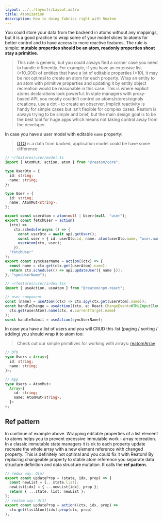 ```yaml
---
layout: ../../layouts/Layout.astro
title: Atomization
description: How to doing fabrics right with Reatom
---
```


You could store your data from the backend in atoms without any mappings, but it is a good practice to wrap some of your model slices to atoms for better control and to have access to more reactive features. The rule is simple: **mutable properties should be an atom, readonly properties shout stay a primitive**.

> This rule is generic, but you could always find a corner case you need to handle differently. For example, if you have an extensive list (>10_000) of entities that have a lot of editable properties (>10), it may be not optimal to create an atom for each property. Wrap an entity to an atom with primitive properties and updating it by entity object recreation would be reasonable in this case.
> This is where explicit atoms declarations look powerful. In state managers with proxy-based API, you mostly couldn’t control an atoms/stores/signals creations, use a dot - to create an observer. Implicit reactivity is handy for simple cases but isn’t flexible for complex cases. Reatom is always trying to be simple and brief, but the main design goal is to be the best tool for huge apps which means not taking control away from the developer.

In case you have a user model with editable `name` property:

> [DTO](https://en.wikipedia.org/wiki/Data_transfer_object) is a data from backed, application model could be have some difference.

```ts
// ~/features/user/model.ts
import { AtomMut, action, atom } from "@reatom/core";

type UserDto = {
  id: string;
  name: string;
};

type User = {
  id: string;
  name: AtomMut<string>;
};

export const userAtom = atom<null | User>(null, "user");
export const fetchUser = action(
  (ctx) =>
    ctx.schedule(async () => {
      const userDto = await api.getUser();
      const user = { id: userDto.id, name: atom(userDto.name, "user.name") };
      userAtom(ctx, user);
    }),
  "fetchUser"
);
export const syncUserName = action((ctx) => {
  const name = ctx.get(ctx.get(userAtom).name);
  return ctx.schedule(() => api.updateUser({ name }));
}, "syncUserName");
```

```ts
// ~/features/user/index.tsx
import { useAction, useAtom } from "@reatom/npm-react";

// user component
const [name] = useAtom((ctx) => ctx.spy(ctx.get(userAtom).name));
const handleChange = useAction((ctx, e: React.ChangeEvent<HTMLInputElement>) =>
  ctx.get(userAtom).name(ctx, e.currentTarget.name)
);
const handleSubmit = useAction(syncUserName);
```

In case you have a list of users and you will CRUD this list (paging / sorting / adding) you should wrap it to atom too:

> Check out our simple primitives for working with arrays: [reatomArray](/packages/primitives#reatomArray)

```ts
// DTO
type Users = Array<{
  id: string;
  name: string;
}>;

// App
type Users = AtomMut<
  Array<{
    id: string;
    name: AtomMut<string>;
  }>
>;
```

## Ref pattern

In continue of example above. Wrapping editable properties of a list element to atoms helps you to prevent excessive immutable work - array recreation. In a classic immutable state managers it is ok to each property update recreate the whole array with a new element reference with changed property. This is definitely not optimal and you could fix it with Reatom! By replacing changeable property to stable atom reference you separate data structure definition and data structure mutation. It calls the **ref pattern**.

```ts
// redux way: O(n)
export const updateProp = (state, idx, prop) => {
  const newList = [...state.list];
  newList[idx] = { ...newList[idx], prop };
  return { ...state, list: newList };
};
// reatom way: O(1)
export const updateProp = action((ctx, idx, prop) =>
  ctx.get(listAtom)[idx].prop(ctx, prop)
);
```
